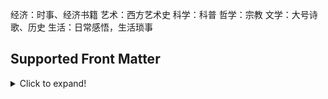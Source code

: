 经济：时事、经济书籍
艺术：西方艺术史
科学：科普
哲学：宗教
文学：大号诗歌、历史
生活：日常感悟，生活琐事

## Supported Front Matter

<details>
  <summary>Click to expand!</summary>


| Name                                        | Description                                                  | Notes                                                        |
| ------------------------------------------- | ------------------------------------------------------------ | ------------------------------------------------------------ |
| title                                       | \*                                                           | string                                                       |
| linkTitle                                   | \*                                                           | string                                                       |
| subtitle                                    | displayed below the title                                    | string, Markdown supported                                   |
| date                                        | \*                                                           | string                                                       |
| lastmod                                     | \*                                                           | string                                                       |
| publishDate                                 | \*                                                           | string                                                       |
| expiryDate                                  | \*                                                           | string                                                       |
| `<taxonomies>` eg: categories, tags, series | \*                                                           | array                                                        |
| description                                 | \*                                                           | string, Markdown supported                                   |
| summary                                     | \*                                                           | string, Markdown supported                                   |
| images                                      | \*                                                           | array                                                        |
| slug                                        | \*                                                           | string                                                       |
| url                                         | \*                                                           | string                                                       |
| draft                                       | \*                                                           | boolean                                                      |
| isCJKLanguage                               | \*                                                           | boolean                                                      |
| weight                                      | \*                                                           | integer                                                      |
| type                                        | \*                                                           | string, if equal to "poetry", will use a special layout for it |
| layout                                      | \*                                                           | string                                                       |
| outputs                                     | \*                                                           | array                                                        |
| aliases                                     | \*                                                           | array                                                        |
| markup                                      | \*                                                           | string                                                       |
| hideInHomepage                              | hide this post in homepage posts list                        | boolean, valid for "posts" homepage with `enableHideInHomepage` enabled |
| languageCode                                | add `lang` attribute with this value to `<article>`          | string                                                       |
| meta                                        | set `false` to disable post-meta                             | boolean, override `enablePostMeta` in `config.toml`          |
| displayPublishedDate                        | display published date in post-meta                          | boolean, override `displayPublishedDate` in `config.toml`    |
| displayModifiedDate                         | display modified date in post-meta                           | boolean, override `displayModifiedDate` in `config.toml`     |
| displayExpiryDate                           | display expiry date in post-meta                             | boolean, override `displayExpiryDate` in `config.toml`       |
| displayCategory                             | display category in post-meta                                | boolean, override `displayCategory` in `config.toml`         |
| displayWordCount                            | display word count in post-meta                              | boolean, override `displayWordCount` in `config.toml`        |
| displayReadingTime                          | display reading time in post-meta                            | boolean, override `displayReadingTime` in `config.toml`      |
| displayBusuanziPagePV                       | display page views in post-meta                              | boolean, override `displayBusuanziPagePV` in `config.toml`   |
| toc                                         | display TOC                                                  | boolean, override `enableTOC` in `config.toml`               |
| tocNum                                      | display TOC number                                           | boolean, override `displayTOCNum` in `config.toml`           |
| anchor                                      | enable headings anchor                                       | boolean, override `enableHeadingsAnchor` in `config.toml`    |
| displayCopyright                            | display post-copyright                                       | boolean, override `displayPostCopyright` in `config.toml`    |
| badge                                       | display updated-badge                                        | boolean, override `displayUpdatedBadge` in `config.toml`     |
| gitinfo                                     | display post-gitinfo                                         | boolean, override `displayPostGitInfo` in `config.toml`      |
| share                                       | display post-share                                           | boolean, override `displayPostShare` in `config.toml`        |
| related                                     | display related-posts                                        | boolean, override `displayRelatedPosts` in `config.toml`     |
| katex                                       | add KaTeX support                                            | boolean, override `enableKaTeX` in `config.toml`             |
| mathjax                                     | add MathJax support                                          | boolean, override `enableMathJax` in `config.toml`           |
| mermaid                                     | add Mermaid support                                          | boolean, override `enableMermaid` in `config.toml`           |
| comments                                    | set `false` to disable comments in mainSections or set `true` to enable comments in non-mainSections | boolean                                                      |
| smallCaps                                   | small caps?                                                  | boolean, override `enableSmallCaps` in `config.toml`         |
| dropCap                                     | drop cap?                                                    | boolean, override `enableDropCap` in `config.toml`           |
| dropCapAfterHr                              | drop cap after every horizontal rule tag?                    | boolean, override `enableDropCapAfterHr` in `config.toml`    |
| deleteHrBeforeDropCap                       | delete horizontal rule tag before drop cap?                  | boolean, override `deleteHrBeforeDropCap` in `config.toml`   |
| indent                                      | indent instead of margin?                                    | boolean, override `paragraphStyle` in `config.toml`          |
| indentFirstParagraph                        | indent the first paragraph?                                  | boolean, override `indentFirstParagraph` in `config.toml`    |
| align                                       | normal, justify, center                                      | string, if equal to "normal", will override `enableJustify` in `config.toml` |
| original                                    | original? You can add the following 8 terms if you set `false`. The `author` is required, other optional | boolean, override `original` in `config.toml`                |
| author                                      | author of original post                                      | string                                                       |
| link                                        | link of original post                                        | string, URL                                                  |
| copyright                                   | license of the post                                          | string, Markdown supported                                   |
| website                                     | author’s website                                             | string                                                       |
| email                                       | author’s email                                               | string                                                       |
| motto                                       | author’s description                                         | string                                                       |
| avatar                                      | author’s avatar                                              | string, URL                                                  |
| twitter                                     | author’s twitter id                                          | string                                                       |
| disqus_url                                  | \*                                                           | string, if not set, will use `Permalink` as default          |
| disqus_identifier                           | \*                                                           | string, if not set, will use `RelPermalink` as default       |
| disqus_title                                | \*                                                           | string, if not set, will use `Title` as default              |

  \*: see https://gohugo.io/content-management/front-matter/  
      and https://gohugo.io/templates/internal/#configure-disqus
</details>